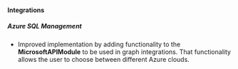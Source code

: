 
#### Integrations

##### Azure SQL Management

- Improved implementation by adding functionality to the **MicrosoftAPIModule** to be used in graph integrations. That functionality allows the user to choose between different Azure clouds.